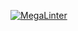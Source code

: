 [![MegaLinter](https://github.com/ShaneMcGovern/shanemcgovern.github.io/workflows/MegaLinter/badge.svg?branch=main)](https://github.com/ShaneMcGovern/shanemcgovern.github.io/actions?query=workflow%3AMegaLinter+branch%3Amain)
